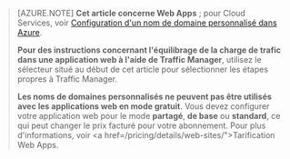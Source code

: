 > [AZURE.NOTE] **Cet article concerne Web Apps** ; pour Cloud Services, voir <a href="/develop/net/common-tasks/custom-dns/">Configuration d'un nom de domaine personnalisé dans Azure</a>.
>
> **Pour des instructions concernant l'équilibrage de la charge de trafic dans une application web à l'aide de Traffic Manager**, utilisez le sélecteur situé au début de cet article pour sélectionner les étapes propres à Traffic Manager.
>
> **Les noms de domaines personnalisés ne peuvent pas être utilisés avec les applications web en mode gratuit**. Vous devez configurer votre application web pour le mode **partagé**, **de base** ou **standard**, ce qui peut changer le prix facturé pour votre abonnement. Pour plus d'informations, voir <a href=/pricing/details/web-sites/">Tarification Web Apps</a>.

 <!--HONumber=52--> 

